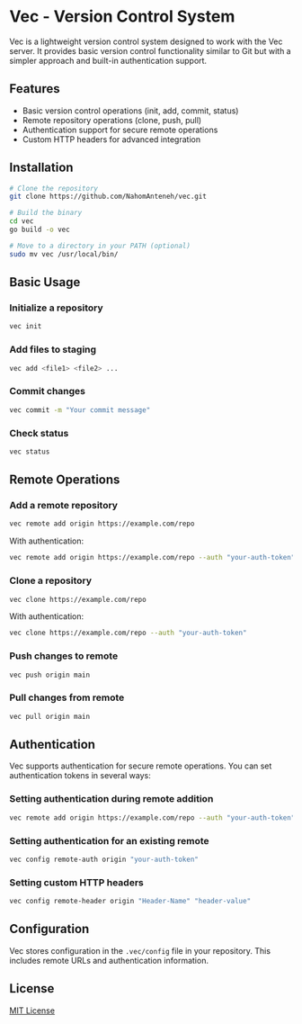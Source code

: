 # Vec - Version Control System

Vec is a lightweight version control system designed to work with the Vec server. It provides basic version control functionality similar to Git but with a simpler approach and built-in authentication support.

## Features

- Basic version control operations (init, add, commit, status)
- Remote repository operations (clone, push, pull)
- Authentication support for secure remote operations
- Custom HTTP headers for advanced integration

## Installation

```bash
# Clone the repository
git clone https://github.com/NahomAnteneh/vec.git

# Build the binary
cd vec
go build -o vec

# Move to a directory in your PATH (optional)
sudo mv vec /usr/local/bin/
```

## Basic Usage

### Initialize a repository

```bash
vec init
```

### Add files to staging

```bash
vec add <file1> <file2> ...
```

### Commit changes

```bash
vec commit -m "Your commit message"
```

### Check status

```bash
vec status
```

## Remote Operations

### Add a remote repository

```bash
vec remote add origin https://example.com/repo
```

With authentication:

```bash
vec remote add origin https://example.com/repo --auth "your-auth-token"
```

### Clone a repository

```bash
vec clone https://example.com/repo
```

With authentication:

```bash
vec clone https://example.com/repo --auth "your-auth-token"
```

### Push changes to remote

```bash
vec push origin main
```

### Pull changes from remote

```bash
vec pull origin main
```

## Authentication

Vec supports authentication for secure remote operations. You can set authentication tokens in several ways:

### Setting authentication during remote addition

```bash
vec remote add origin https://example.com/repo --auth "your-auth-token"
```

### Setting authentication for an existing remote

```bash
vec config remote-auth origin "your-auth-token"
```

### Setting custom HTTP headers

```bash
vec config remote-header origin "Header-Name" "header-value"
```

## Configuration

Vec stores configuration in the `.vec/config` file in your repository. This includes remote URLs and authentication information.

## License

[MIT License](LICENSE) 